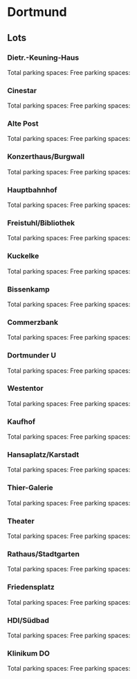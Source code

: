 # Dortmund

## Lots

### Dietr.-Keuning-Haus

Total parking spaces: <Value topic="parken-dd/parken-dd/Dortmund/dortmunddietrkeuninghaus/total"/>
Free parking spaces: <Value topic="parken-dd/parken-dd/Dortmund/dortmunddietrkeuninghaus/free"/>

### Cinestar

Total parking spaces: <Value topic="parken-dd/parken-dd/Dortmund/dortmundcinestar/total"/>
Free parking spaces: <Value topic="parken-dd/parken-dd/Dortmund/dortmundcinestar/free"/>

### Alte Post

Total parking spaces: <Value topic="parken-dd/parken-dd/Dortmund/dortmundaltepost/total"/>
Free parking spaces: <Value topic="parken-dd/parken-dd/Dortmund/dortmundaltepost/free"/>

### Konzerthaus/Burgwall

Total parking spaces: <Value topic="parken-dd/parken-dd/Dortmund/dortmundkonzerthausburgwall/total"/>
Free parking spaces: <Value topic="parken-dd/parken-dd/Dortmund/dortmundkonzerthausburgwall/free"/>

### Hauptbahnhof

Total parking spaces: <Value topic="parken-dd/parken-dd/Dortmund/dortmundhauptbahnhof/total"/>
Free parking spaces: <Value topic="parken-dd/parken-dd/Dortmund/dortmundhauptbahnhof/free"/>

### Freistuhl/Bibliothek

Total parking spaces: <Value topic="parken-dd/parken-dd/Dortmund/dortmundfreistuhlbibliothek/total"/>
Free parking spaces: <Value topic="parken-dd/parken-dd/Dortmund/dortmundfreistuhlbibliothek/free"/>

### Kuckelke

Total parking spaces: <Value topic="parken-dd/parken-dd/Dortmund/dortmundkuckelke/total"/>
Free parking spaces: <Value topic="parken-dd/parken-dd/Dortmund/dortmundkuckelke/free"/>

### Bissenkamp

Total parking spaces: <Value topic="parken-dd/parken-dd/Dortmund/dortmundbissenkamp/total"/>
Free parking spaces: <Value topic="parken-dd/parken-dd/Dortmund/dortmundbissenkamp/free"/>

### Commerzbank

Total parking spaces: <Value topic="parken-dd/parken-dd/Dortmund/dortmundcommerzbank/total"/>
Free parking spaces: <Value topic="parken-dd/parken-dd/Dortmund/dortmundcommerzbank/free"/>

### Dortmunder U

Total parking spaces: <Value topic="parken-dd/parken-dd/Dortmund/dortmunddortmunderu/total"/>
Free parking spaces: <Value topic="parken-dd/parken-dd/Dortmund/dortmunddortmunderu/free"/>

### Westentor

Total parking spaces: <Value topic="parken-dd/parken-dd/Dortmund/dortmundwestentor/total"/>
Free parking spaces: <Value topic="parken-dd/parken-dd/Dortmund/dortmundwestentor/free"/>

### Kaufhof

Total parking spaces: <Value topic="parken-dd/parken-dd/Dortmund/dortmundkaufhof/total"/>
Free parking spaces: <Value topic="parken-dd/parken-dd/Dortmund/dortmundkaufhof/free"/>

### Hansaplatz/Karstadt

Total parking spaces: <Value topic="parken-dd/parken-dd/Dortmund/dortmundhansaplatzkarstadt/total"/>
Free parking spaces: <Value topic="parken-dd/parken-dd/Dortmund/dortmundhansaplatzkarstadt/free"/>

### Thier-Galerie

Total parking spaces: <Value topic="parken-dd/parken-dd/Dortmund/dortmundthiergalerie/total"/>
Free parking spaces: <Value topic="parken-dd/parken-dd/Dortmund/dortmundthiergalerie/free"/>

### Theater

Total parking spaces: <Value topic="parken-dd/parken-dd/Dortmund/dortmundtheater/total"/>
Free parking spaces: <Value topic="parken-dd/parken-dd/Dortmund/dortmundtheater/free"/>

### Rathaus/Stadtgarten

Total parking spaces: <Value topic="parken-dd/parken-dd/Dortmund/dortmundrathausstadtgarten/total"/>
Free parking spaces: <Value topic="parken-dd/parken-dd/Dortmund/dortmundrathausstadtgarten/free"/>

### Friedensplatz

Total parking spaces: <Value topic="parken-dd/parken-dd/Dortmund/dortmundfriedensplatz/total"/>
Free parking spaces: <Value topic="parken-dd/parken-dd/Dortmund/dortmundfriedensplatz/free"/>

### HDI/Südbad

Total parking spaces: <Value topic="parken-dd/parken-dd/Dortmund/dortmundhdisuedbad/total"/>
Free parking spaces: <Value topic="parken-dd/parken-dd/Dortmund/dortmundhdisuedbad/free"/>

### Klinikum DO

Total parking spaces: <Value topic="parken-dd/parken-dd/Dortmund/dortmundklinikumdo/total"/>
Free parking spaces: <Value topic="parken-dd/parken-dd/Dortmund/dortmundklinikumdo/free"/>

